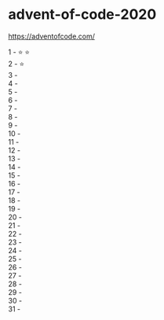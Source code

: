 # advent-of-code-2020
https://adventofcode.com/

1 - :star: :star:  
2 - :star:  
3 -  
4 -  
5 -  
6 -  
7 -  
8 -  
9 -  
10 -  
11 -  
12 -  
13 -  
14 -  
15 -  
16 -  
17 -  
18 -  
19 -  
20 -  
21 -  
22 -  
23 -  
24 -  
25 -  
26 -  
27 -  
28 -  
29 -  
30 -  
31 -  
